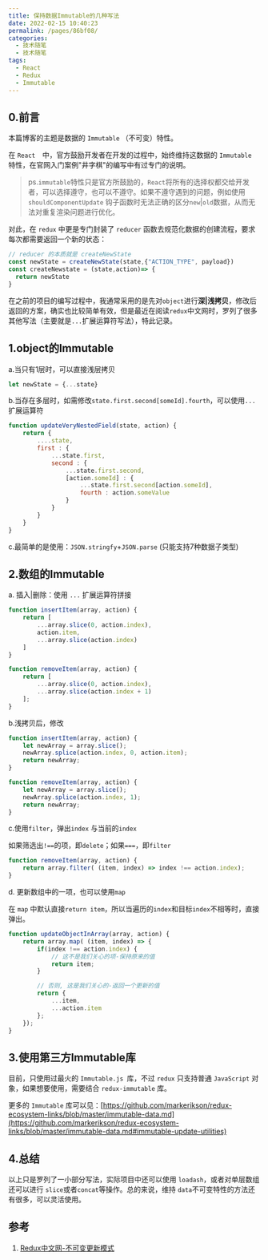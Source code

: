```yaml
---
title: 保持数据Immutable的几种写法
date: 2022-02-15 10:40:23
permalink: /pages/86bf08/
categories:
  - 技术随笔
  - 技术随笔
tags:
  - React
  - Redux
  - Immutable
---
```

## 0.前言

本篇博客的主题是数据的 `Immutable` （不可变）特性。

在  `React  `中，官方鼓励开发者在开发的过程中，始终维持这数据的 `Immutable` 特性，在官网入门案例"井字棋"的编写中有过专门的说明。

> ps.`immutable`特性只是官方所鼓励的，`React`将所有的选择权都交给开发者，可以选择遵守，也可以不遵守。如果不遵守遇到的问题，例如使用`shouldComponentUpdate` 钩子函数时无法正确的区分`new`|`old`数据，从而无法对重复渲染问题进行优化。

对此，在 `redux` 中更是专门封装了 `reducer` 函数去规范化数据的创建流程，要求每次都需要返回一个新的状态：

```javascript
// reducer 的本质就是 createNewState
const newState = createNewState(state,{"ACTION_TYPE", payload})
const createNewstate = (state,action)=> {
  return newState
}
```

在之前的项目的编写过程中，我通常采用的是先对`object`进行**深|浅拷贝**，修改后返回的方案，确实也比较简单有效，但是最近在阅读`redux`中文网时，罗列了很多其他写法（主要就是`...`扩展运算符写法），特此记录。



## 1.object的Immutable

a.当只有1层时，可以直接浅层拷贝

```javascript
let newState = {...state}
```

b.当存在多层时，如需修改`state.first.second[someId].fourth`，可以使用`...`扩展运算符

```javascript
function updateVeryNestedField(state, action) {
    return {
        ....state,
        first : {
            ...state.first,
            second : {
                ...state.first.second,
                [action.someId] : {
                    ...state.first.second[action.someId],
                    fourth : action.someValue
                }
            }
        }
    }
}
```

c.最简单的是使用：`JSON.stringfy`+`JSON.parse` (只能支持7种数据子类型)



## 2.数组的Immutable

a. 插入|删除：使用 `...` 扩展运算符拼接

```javascript
function insertItem(array, action) {
    return [
        ...array.slice(0, action.index),
        action.item,
        ...array.slice(action.index)
    ]
}

function removeItem(array, action) {
    return [
        ...array.slice(0, action.index),
        ...array.slice(action.index + 1)
    ];
}
```

b.浅拷贝后，修改

```javascript
function insertItem(array, action) {
    let newArray = array.slice();
    newArray.splice(action.index, 0, action.item);
    return newArray;
}

function removeItem(array, action) {
    let newArray = array.slice();
    newArray.splice(action.index, 1);
    return newArray;
}
```

c.使用`filter`，弹出`index` 与当前的`index`

如果筛选出`!==`的项，即`delete`；如果`===`，即`filter`

```javascript
function removeItem(array, action) {
    return array.filter( (item, index) => index !== action.index);
}
```

d. 更新数组中的一项，也可以使用`map`

在 `map` 中默认直接`return item`，所以当遍历的`index`和目标`index`不相等时，直接弹出。

```javascript
function updateObjectInArray(array, action) {
    return array.map( (item, index) => {
        if(index !== action.index) {
            // 这不是我们关心的项-保持原来的值
            return item;
        }

        // 否则, 这是我们关心的-返回一个更新的值
        return {
            ...item,
            ...action.item
        };    
    });
}
```



## 3.使用第三方Immutable库

目前，只使用过最火的 `Immutable.js `库，不过 `redux` 只支持普通 `JavaScript` 对象，如果想要使用，需要结合 `redux-immutable` 库。

更多的 `Immutable` 库可以见：[https://github.com/markerikson/redux-ecosystem-links/blob/master/immutable-data.md](https://github.com/markerikson/redux-ecosystem-links/blob/master/immutable-data.md#immutable-update-utilities)



## 4.总结

以上只是罗列了一小部分写法，实际项目中还可以使用 `loadash`，或者对单层数组还可以进行 `slice`或者`concat`等操作。总的来说，维持 `data`不可变特性的方法还有很多，可以灵活使用。



## 参考

1. [Redux中文网-不可变更新模式](https://www.redux.org.cn/docs/recipes/reducers/ImmutableUpdatePatterns.html)